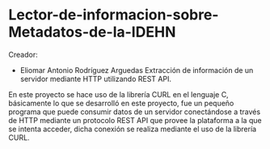 # Lector-de-informacion-sobre-Metadatos-de-la-IDEHN
Creador:
- Eliomar Antonio Rodríguez Arguedas
Extracción de información de un servidor mediante HTTP utilizando REST API.

En este proyecto se hace uso de la librería CURL en el lenguaje C, básicamente lo que se desarrolló en este proyecto, 
fue un pequeño programa que puede consumir datos de un servidor conectándose a través de HTTP mediante un protocolo REST API que provee 
la plataforma a la que se intenta acceder, dicha conexión se realiza mediante el uso de la librería CURL.
